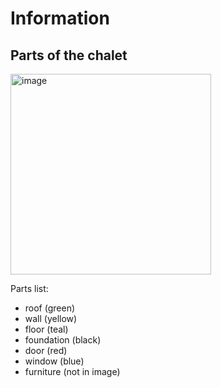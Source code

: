 # Information

## Parts of the chalet

<img width="321" alt="image" src="https://github.com/user-attachments/assets/47fc6b21-cf25-4001-8699-db137d26a695">

Parts list:
* roof (green)
* wall (yellow)
* floor (teal)
* foundation (black)
* door (red)
* window (blue)
* furniture (not in image)
